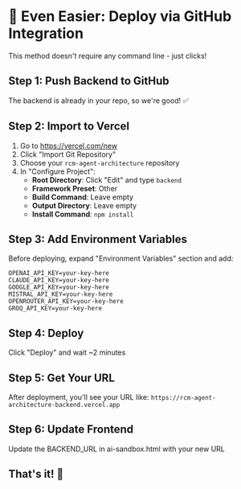 # 🎯 Even Easier: Deploy via GitHub Integration

This method doesn't require any command line - just clicks!

## Step 1: Push Backend to GitHub
The backend is already in your repo, so we're good! ✅

## Step 2: Import to Vercel
1. Go to https://vercel.com/new
2. Click "Import Git Repository"
3. Choose your `rcm-agent-architecture` repository
4. In "Configure Project":
   - **Root Directory**: Click "Edit" and type `backend`
   - **Framework Preset**: Other
   - **Build Command**: Leave empty
   - **Output Directory**: Leave empty
   - **Install Command**: `npm install`

## Step 3: Add Environment Variables
Before deploying, expand "Environment Variables" section and add:

```
OPENAI_API_KEY=your-key-here
CLAUDE_API_KEY=your-key-here
GOOGLE_API_KEY=your-key-here
MISTRAL_API_KEY=your-key-here
OPENROUTER_API_KEY=your-key-here
GROQ_API_KEY=your-key-here
```

## Step 4: Deploy
Click "Deploy" and wait ~2 minutes

## Step 5: Get Your URL
After deployment, you'll see your URL like:
`https://rcm-agent-architecture-backend.vercel.app`

## Step 6: Update Frontend
Update the BACKEND_URL in ai-sandbox.html with your new URL

## That's it! 🎉